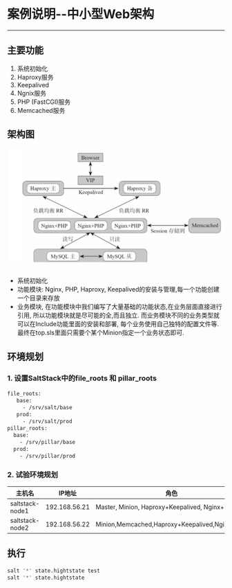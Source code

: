 # 案例说明--中小型Web架构
----

## 主要功能
1. 系统初始化
2. Haproxy服务
3. Keepalived
4. Ngnix服务
5. PHP (FastCGI)服务
6. Memcached服务

## 架构图
![](jgt01.png)

## 
- 系统初始化
- 功能模块: Nginx, PHP, Haproxy, Keepalived的安装与管理,每一个功能创建一个目录来存放
- 业务模块, 在功能模块中我们编写了大量基础的功能状态,在业务层面直接进行引用, 所以功能模块就是尽可能的全,而且独立. 而业务模块不同的业务类型就可以在Include功能里面的安装和部署, 每个业务使用自己独特的配置文件等. 最终在top.sls里面只需要个某个Minion指定一个业务状态即可.


## 环境规划

### 1. 设置SaltStack中的file_roots 和 pillar_roots

```
file_roots:
   base:
     - /srv/salt/base
   prod:
     - /srv/salt/prod
pillar_roots:
  base:
    - /srv/pillar/base
  prod:
    - /srv/pillar/prod

```

### 2. 试验环境规划

|主机名|  IP地址| 角色|
|----|----|----|
|saltstack-node1| 192.168.56.21| Master, Minion, Haproxy+Keepalived, Nginx+PHP|
|saltstack-node2| 192.168.56.22| Minion,Memcached,Haproxy+Keepalived,Nginx+PHP|


## 执行
```bash
salt '*' state.hightstate test
salt '*' state.hightstate

```
